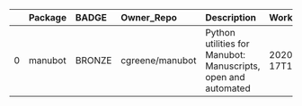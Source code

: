 |    | Package   | BADGE   | Owner_Repo      | Description                                                   | Workflow_Run_Date    | date_created         | last_commit          |   forks |   watchers |   stars | homepage_url        | has_wiki   |   open_issues | has_downloads   |    Run_ID |   Pylint_score |   Pytest_score | Pip   | Pip_url                           | License   | Build   | Linux   | Mac   | Windows   | Linux_versions   | Mac_versions   | Windows_versions   | contributor_names                                    | contributor_url                                                                                                                                                        |   num_contributors | Github_event_name   |
|---:|:----------|:--------|:----------------|:--------------------------------------------------------------|:---------------------|:---------------------|:---------------------|--------:|-----------:|--------:|:--------------------|:-----------|--------------:|:----------------|----------:|---------------:|---------------:|:------|:----------------------------------|:----------|:--------|:--------|:------|:----------|:-----------------|:---------------|:-------------------|:-----------------------------------------------------|:-----------------------------------------------------------------------------------------------------------------------------------------------------------------------|-------------------:|:--------------------|
|  0 | manubot   | BRONZE  | cgreene/manubot | Python utilities for Manubot: Manuscripts, open and automated | 2020-07-17T13:04:38Z | 2020-03-02T14:33:49Z | 2020-03-05T19:31:18Z |       0 |          0 |       0 | https://manubot.org | True       |             0 | True            | 172702439 |            7.8 |              0 | True  | https://pypi.org/project/manubot/ | True      | True    | 3.6,3.7 |       |           | ubuntu-latest    |                |                    | dhimmel epogrebnyak cgreene agitter nichtich olgabot | https://github.com/dhimmel https://github.com/epogrebnyak https://github.com/cgreene https://github.com/agitter https://github.com/nichtich https://github.com/olgabot |                  6 | repository_dispatch |